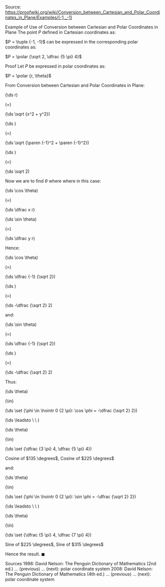 # 

Source: https://proofwiki.org/wiki/Conversion_between_Cartesian_and_Polar_Coordinates_in_Plane/Examples/(-1,_-1)

Example of Use of Conversion between Cartesian and Polar Coordinates in Plane
The point $P$ defined in Cartesian coordinates as:

$P = \tuple {-1, -1}$
can be expressed in the corresponding polar coordinates as:

$P = \polar {\sqrt 2, \dfrac {5 \pi} 4}$


Proof
Let $P$ be expressed in polar coordinates as:

$P = \polar {r, \theta}$

From Conversion between Cartesian and Polar Coordinates in Plane:














\(\ds r\)

\(=\)







\(\ds \sqrt {x^2 + y^2}\)




















\(\ds \)

\(=\)







\(\ds \sqrt {\paren {-1}^2 + \paren {-1}^2}\)




















\(\ds \)

\(=\)







\(\ds \sqrt 2\)









Now we are to find $\theta$ where
where in this case:














\(\ds \cos \theta\)

\(=\)







\(\ds \dfrac x r\)




















\(\ds \sin \theta\)

\(=\)







\(\ds \dfrac y r\)










Hence:














\(\ds \cos \theta\)

\(=\)







\(\ds \dfrac {-1} {\sqrt 2}\)




















\(\ds \)

\(=\)







\(\ds -\dfrac {\sqrt 2} 2\)









and:














\(\ds \sin \theta\)

\(=\)







\(\ds \dfrac {-1} {\sqrt 2}\)




















\(\ds \)

\(=\)







\(\ds -\dfrac {\sqrt 2} 2\)










Thus:














\(\ds \theta\)

\(\in\)







\(\ds \set {\phi \in \hointr 0 {2 \pi}: \cos \phi = -\dfrac {\sqrt 2} 2}\)














\(\ds \leadsto \ \ \)





\(\ds \theta\)

\(\in\)







\(\ds \set {\dfrac {3 \pi} 4, \dfrac {5 \pi} 4}\)





Cosine of $135 \degrees$, Cosine of $225 \degrees$



and:














\(\ds \theta\)

\(\in\)







\(\ds \set {\phi \in \hointr 0 {2 \pi}: \sin \phi = -\dfrac {\sqrt 2} 2}\)














\(\ds \leadsto \ \ \)





\(\ds \theta\)

\(\in\)







\(\ds \set {\dfrac {5 \pi} 4, \dfrac {7 \pi} 4}\)





Sine of $225 \degrees$, Sine of $315 \degrees$




Hence the result.
$\blacksquare$


Sources
1998: David Nelson: The Penguin Dictionary of Mathematics (2nd ed.) ... (previous) ... (next): polar coordinate system
2008: David Nelson: The Penguin Dictionary of Mathematics (4th ed.) ... (previous) ... (next): polar coordinate system




